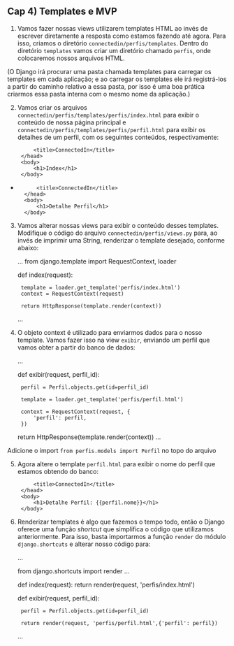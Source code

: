 ## Cap 4) Templates e MVP

1) Vamos fazer nossas views utilizarem templates HTML ao invés de escrever diretamente a resposta como estamos fazendo até agora. Para isso, criamos o diretório `connectedin/perfis/templates`. Dentro do diretório `templates` vamos criar um diretório chamado `perfis`, onde colocaremos nossos arquivos HTML. 

(O Django irá procurar uma pasta chamada templates para carregar os templates em cada aplicação; e ao carregar os templates ele irá registrá-los a partir do caminho relativo a essa pasta, por isso é uma boa prática criarmos essa pasta interna com o mesmo nome da aplicação.)

2) Vamos criar os arquivos `connectedin/perfis/templates/perfis/index.html` para exibir o conteúdo de nossa página principal e `connectedin/perfis/templates/perfis/perfil.html` para exibir os detalhes de um perfil, com os seguintes conteúdos, respectivamente:
    
    <!-- connectedin/perfis/templates/perfis/index.html -->
    <!DOCTYPE html>
    <html lang="en">
        <head>
            <meta charset="utf-8">

            <title>ConnectedIn</title>
        </head>
        <body>
            <h1>Index</h1>
        </body>
    </html>
-
    <!-- connectedin/perfis/templates/perfis/perfil.html -->
    <!DOCTYPE html>
    <html lang="en">
        <head>
            <meta charset="utf-8">

            <title>ConnectedIn</title>
        </head>
        <body>
            <h1>Detalhe Perfil</h1>
        </body>
    </html>

3) Vamos alterar nossas views para exibir o conteúdo desses templates. Modifique o código do arquivo `connectedin/perfis/views.py` para, ao invés de imprimir uma String, renderizar o template desejado, conforme abaixo:

    ...
    from django.template import RequestContext, loader
    
    def index(request):

        template = loader.get_template('perfis/index.html')
        context = RequestContext(request)

        return HttpResponse(template.render(context))

    ...

4) O objeto context é utilizado para enviarmos dados para o nosso template. Vamos fazer isso na view `exibir`, enviando um perfil que vamos obter a partir do banco de dados:

    ...

    def exibir(request, perfil_id):

        perfil = Perfil.objects.get(id=perfil_id)

        template = loader.get_template('perfis/perfil.html')
    
        context = RequestContext(request, {
            'perfil': perfil,
        })

    return HttpResponse(template.render(context))
    ...

Adicione o import `from perfis.models import Perfil` no topo do arquivo

5) Agora altere o template `perfil.html` para exibir o nome do perfil que estamos obtendo do banco:

    <!-- connectedin/perfis/templates/perfis/perfil.html -->
    <!DOCTYPE html>
    <html lang="en">
        <head>
            <meta charset="utf-8">

            <title>ConnectedIn</title>
        </head>
        <body>
            <h1>Detalhe Perfil: {{perfil.nome}}</h1>
        </body>
    </html>

6) Renderizar templates é algo que fazemos o tempo todo, então o Django oferece uma função _shortcut_ que simplifica o código que utilizamos anteriormente. Para isso, basta importarmos a função `render` do módulo `django.shortcuts` e alterar nosso código para:

    ...

    from django.shortcuts import render
    ...
    
    def index(request):
        return render(request, 'perfis/index.html')

    def exibir(request, perfil_id):
    
        perfil = Perfil.objects.get(id=perfil_id)
    
        return render(request, 'perfis/perfil.html',{'perfil': perfil})

    ...
